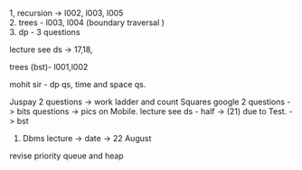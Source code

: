 1, recursion -> l002, l003, l005                
2. trees - l003, l004 (boundary traversal )    
3. dp - 3 questions                                 
  
lecture see ds -> 17,18,                        

trees (bst)- l001,l002

mohit sir - dp qs, time and space qs.

Juspay 2 questions -> work ladder and count Squares 
google 2 questions -> bits questions -> pics on Mobile.
lecture see ds - half -> (21) due to Test. -> bst 

1. Dbms lecture -> date -> 22 August 

revise priority queue and heap 



